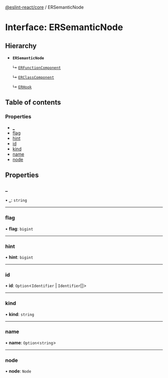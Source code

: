 [@eslint-react/core](../README.md) / ERSemanticNode

# Interface: ERSemanticNode

## Hierarchy

- **`ERSemanticNode`**

  ↳ [`ERFunctionComponent`](ERFunctionComponent.md)

  ↳ [`ERClassComponent`](ERClassComponent.md)

  ↳ [`ERHook`](ERHook.md)

## Table of contents

### Properties

- [\_](ERSemanticNode.md#_)
- [flag](ERSemanticNode.md#flag)
- [hint](ERSemanticNode.md#hint)
- [id](ERSemanticNode.md#id)
- [kind](ERSemanticNode.md#kind)
- [name](ERSemanticNode.md#name)
- [node](ERSemanticNode.md#node)

## Properties

### \_

• **\_**: `string`

___

### flag

• **flag**: `bigint`

___

### hint

• **hint**: `bigint`

___

### id

• **id**: `Option`\<`Identifier` \| `Identifier`[]\>

___

### kind

• **kind**: `string`

___

### name

• **name**: `Option`\<`string`\>

___

### node

• **node**: `Node`
